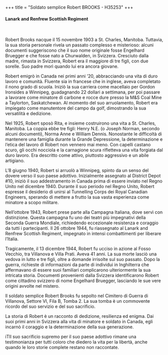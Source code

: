 +++
title = "Soldato semplice Robert BROOKS - H35253"
+++

#### Lanark and Renfrew Scottish Regiment
<br>


Robert Brooks nacque il 15 novembre 1903 a St. Charles, Manitoba. Tuttavia, la sua storia personale rivela un passato complesso e misterioso: alcuni documenti suggeriscono che il suo nome originale fosse Engelhard Bruegger e che fosse nato a Churwalden, in Svizzera. Cresciuto dalla madre, rimasta in Svizzera, Robert era il maggiore di tre figli, con due sorelle. Suo padre morì quando lui era ancora giovane.

Robert emigrò in Canada nei primi anni ’20, abbracciando una vita di duro lavoro e comunità. Fluente sia in francese che in inglese, aveva completato il nono grado di scuola. Iniziò la sua carriera come macellaio per Gordon Ironsides a Winnipeg, guadagnando 22 dollari a settimana, per poi passare a lavorare come minatore di carbone e rocce dure presso la M&S Coal Mine a Taylorton, Saskatchewan. Al momento del suo arruolamento, Robert era impiegato come manutentore del campo da golf, dimostrando la sua versatilità e dedizione.

Nel 1925, Robert sposò Rita, e insieme costruirono una vita a St. Charles, Manitoba. La coppia ebbe tre figli: Henry N.E. (o Joseph Norman, secondo alcuni documenti), Norma Anne e William Dennis. Nonostante le difficoltà di mantenere una famiglia durante la Grande Depressione, la determinazione e l’etica del lavoro di Robert non vennero mai meno. 
Con capelli castano scuro, gli occhi nocciola e la carnagione scura rifletteva una vita forgiata dal duro lavoro. Era descritto come attivo, piuttosto aggressivo e un abile artigiano.

L’8 giugno 1940, Robert si arruolò a Winnipeg, spinto da un senso del dovere verso il suo paese adottivo. Inizialmente assegnato al District Depot #10, iniziò il suo addestramento in Canada prima di essere inviato nel Regno Unito nel dicembre 1940. Durante il suo periodo nel Regno Unito, Robert espresse il desiderio di unirsi al Tunnelling Corps dei Royal Canadian Engineers, sperando di mettere a frutto la sua vasta esperienza come minatore a scopo militare.

Nell’ottobre 1943, Robert prese parte alla Campagna Italiana, dove servì con distinzione. Questa campagna fu uno dei teatri più impegnativi della Seconda Guerra Mondiale, richiedendo eccezionale resistenza e coraggio da tutti i partecipanti. Il 26 ottobre 1944, fu riassegnato al Lanark and Renfrew Scottish Regiment, impegnato in intensi combattimenti per liberare l’Italia.

Tragicamente, il 13 dicembre 1944, Robert fu ucciso in azione al Fosso Vecchio, tra Villanova e Villa Prati. Aveva 41 anni. 
La sua morte lasciò una vedova in lutto e tre figli, oltre a domande irrisolte sul suo passato. Dopo la guerra, richieste di informazioni da parte di individui in Inghilterra che affermavano di essere suoi familiari complicarono ulteriormente la sua intricata storia. Documenti provenienti dalla Svizzera identificarono Robert come cittadino svizzero di nome Engelhard Bruegger, lasciando le sue vere origini avvolte nel mistero.

Il soldato semplice Robert Brooks fu sepolto nel Cimitero di Guerra di Villanova, Settore VI, Fila B, Tomba 2. La sua tomba è un commovente ricordo del suo servizio e del suo sacrificio.

La storia di Robert è un racconto di dedizione, resilienza ed enigma. Dai suoi primi anni in Svizzera alla vita di minatore e soldato in Canada, egli incarnò il coraggio e la determinazione della sua generazione. 

iTIl suo sacrificio supremo per il suo paese adottivo rimane una testimonianza per tutti coloro che diedero la vita per la libertà, anche quando le loro storie complete restano non raccontate.

